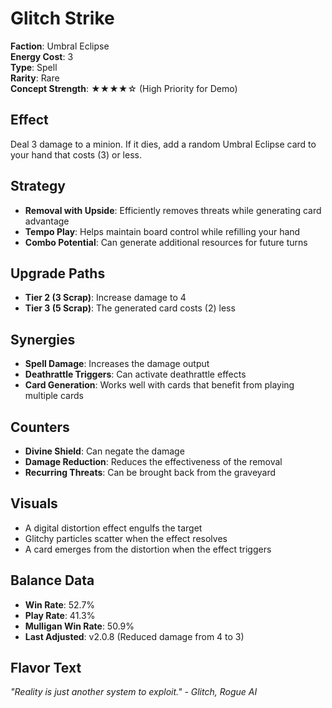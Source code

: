# Glitch Strike

**Faction**: Umbral Eclipse  
**Energy Cost**: 3  
**Type**: Spell  
**Rarity**: Rare  
**Concept Strength**: ★★★★☆ (High Priority for Demo)

## Effect

Deal 3 damage to a minion. If it dies, add a random Umbral Eclipse card to your hand that costs (3) or less.

## Strategy

- **Removal with Upside**: Efficiently removes threats while generating card advantage
- **Tempo Play**: Helps maintain board control while refilling your hand
- **Combo Potential**: Can generate additional resources for future turns

## Upgrade Paths

- **Tier 2 (3 Scrap)**: Increase damage to 4
- **Tier 3 (5 Scrap)**: The generated card costs (2) less

## Synergies

- **Spell Damage**: Increases the damage output
- **Deathrattle Triggers**: Can activate deathrattle effects
- **Card Generation**: Works well with cards that benefit from playing multiple cards

## Counters

- **Divine Shield**: Can negate the damage
- **Damage Reduction**: Reduces the effectiveness of the removal
- **Recurring Threats**: Can be brought back from the graveyard

## Visuals

- A digital distortion effect engulfs the target
- Glitchy particles scatter when the effect resolves
- A card emerges from the distortion when the effect triggers

## Balance Data

- **Win Rate**: 52.7%
- **Play Rate**: 41.3%
- **Mulligan Win Rate**: 50.9%
- **Last Adjusted**: v2.0.8 (Reduced damage from 4 to 3)

## Flavor Text

*"Reality is just another system to exploit." - Glitch, Rogue AI*
